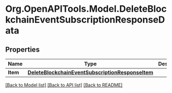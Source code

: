 # Org.OpenAPITools.Model.DeleteBlockchainEventSubscriptionResponseData

## Properties

Name | Type | Description | Notes
------------ | ------------- | ------------- | -------------
**Item** | [**DeleteBlockchainEventSubscriptionResponseItem**](DeleteBlockchainEventSubscriptionResponseItem.md) |  | 

[[Back to Model list]](../README.md#documentation-for-models) [[Back to API list]](../README.md#documentation-for-api-endpoints) [[Back to README]](../README.md)

